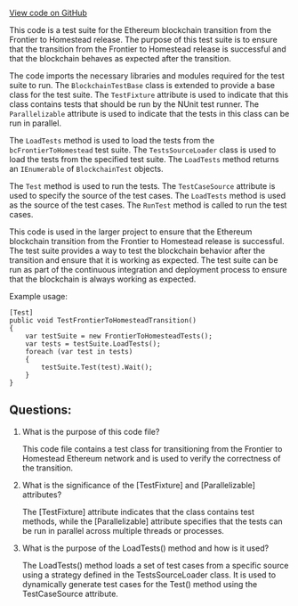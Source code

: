 [View code on GitHub](https://github.com/nethermindeth/nethermind/Ethereum.Transition.Test/FrontierToHomesteadTests.cs)

This code is a test suite for the Ethereum blockchain transition from the Frontier to Homestead release. The purpose of this test suite is to ensure that the transition from the Frontier to Homestead release is successful and that the blockchain behaves as expected after the transition.

The code imports the necessary libraries and modules required for the test suite to run. The `BlockchainTestBase` class is extended to provide a base class for the test suite. The `TestFixture` attribute is used to indicate that this class contains tests that should be run by the NUnit test runner. The `Parallelizable` attribute is used to indicate that the tests in this class can be run in parallel.

The `LoadTests` method is used to load the tests from the `bcFrontierToHomestead` test suite. The `TestsSourceLoader` class is used to load the tests from the specified test suite. The `LoadTests` method returns an `IEnumerable` of `BlockchainTest` objects.

The `Test` method is used to run the tests. The `TestCaseSource` attribute is used to specify the source of the test cases. The `LoadTests` method is used as the source of the test cases. The `RunTest` method is called to run the test cases.

This code is used in the larger project to ensure that the Ethereum blockchain transition from the Frontier to Homestead release is successful. The test suite provides a way to test the blockchain behavior after the transition and ensure that it is working as expected. The test suite can be run as part of the continuous integration and deployment process to ensure that the blockchain is always working as expected. 

Example usage:

```
[Test]
public void TestFrontierToHomesteadTransition()
{
    var testSuite = new FrontierToHomesteadTests();
    var tests = testSuite.LoadTests();
    foreach (var test in tests)
    {
        testSuite.Test(test).Wait();
    }
}
```
## Questions: 
 1. What is the purpose of this code file?
    
    This code file contains a test class for transitioning from the Frontier to Homestead Ethereum network and is used to verify the correctness of the transition.

2. What is the significance of the [TestFixture] and [Parallelizable] attributes?
    
    The [TestFixture] attribute indicates that the class contains test methods, while the [Parallelizable] attribute specifies that the tests can be run in parallel across multiple threads or processes.

3. What is the purpose of the LoadTests() method and how is it used?
    
    The LoadTests() method loads a set of test cases from a specific source using a strategy defined in the TestsSourceLoader class. It is used to dynamically generate test cases for the Test() method using the TestCaseSource attribute.